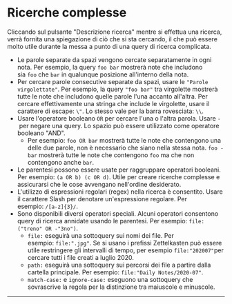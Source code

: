 # Ricerche complesse

Cliccando sul pulsante "Descrizione ricerca" mentre si effettua una ricerca, verrà fornita una spiegazione di ciò che si sta cercando, il che può essere molto utile durante la messa a punto di una query di ricerca complicata.

- Le parole separate da spazi vengono cercate separatamente in ogni nota. Per esempio, la query `foo bar` mostrerà note che includono sia `foo` che `bar` in qualunque posizione all'interno della nota.
- Per cercare parole consecutive separate da spazi, usare le `"Parole virgolettate"`. Per esempio, la query `"foo bar"` tra virgolette mostrerà tutte le note che includono quelle parole l'una accanto all'altra. Per cercare effettivamente una stringa che include le virgolette, usare il carattere di escape: `\"`. Lo stesso vale per la barra rovesciata: `\\`.
- Usare l'operatore booleano `OR` per cercare l'una o l'altra parola. Usare `-` per negare una query. Lo spazio può essere utilizzato come operatore booleano "AND".
  - Per esempio: `foo OR bar` mostrerà tutte le note che contengono una delle due parole, non è necessario che siano nella stessa nota. `foo -bar` mostrerà tutte le note che contengono `foo` ma che non contengono anche `bar`.
- Le parentesi possono essere usate per raggruppare operatori booleani. Per esempio: `(a OR b) (c OR d)`. Utile per creare ricerche complesse e assicurarsi che le cose avvengano nell'ordine desiderato.
- L'utilizzo di espressioni regolari (regex) nella ricerca è consentito. Usare il carattere Slash per denotare un'espressione regolare. Per esempio: `/[a-z]{3}/`.
- Sono disponibili diversi operatori speciali. Alcuni operatori consentono query di ricerca annidate usando le parentesi. Per esempio: `file:("treno" OR -"3no")`.
  - `file:` eseguirà una sottoquery sui nomi dei file. Per esempio: `file:".jpg"`. Se si usano i prefissi Zettelkasten può essere utile restringere gli intervalli di tempo, per esempio `file:"202007"`per cercare tutti i file creati a luglio 2020.
  - `path:` eseguirà una sottoquery sui percorsi dei file a partire dalla cartella principale. Per esempio: `file:"Daily Notes/2020-07"`.
  - `match-case:` e `ignore-case:` eseguono una sottoquery che sovrascrive la regola per la distinzione tra maiuscole e minuscole.

---
